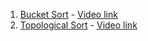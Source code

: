 
1. [Bucket Sort](./bucket_sort.md) - [Video link]()
2. [Topological Sort](./topological_sort.md) - [Video link]()
